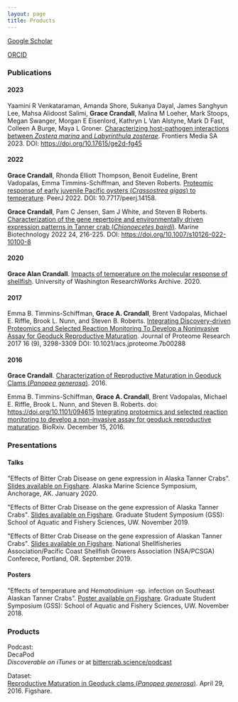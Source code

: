 ```yaml
---
layout: page
title: Products
---
```


[Google Scholar](https://scholar.google.com/citations?user=lpQ7TX8AAAAJ&hl=en)     

[ORCID](https://orcid.org/0000-0002-6249-4240)

### Publications

#### 2023

Yaamini R Venkataraman, Amanda Shore, Sukanya Dayal, James Sanghyun Lee, Mahsa Alidoost Salimi, **Grace Crandall**, Malina M Loeher, Mark Stoops, Megan Swanger, Morgan E Eisenlord, Kathryn L Van Alstyne, Mark D Fast, Colleen A Burge, Maya L Groner. [Characterizing host-pathogen interactions between _Zostera marina_ and _Labyrinthula zosterae_](https://cdr.lib.unc.edu/concern/articles/m039kg19q). Frontiers Media SA 2023. DOI: https://doi.org/10.17615/ge2d-fg45

#### 2022

**Grace Crandall**, Rhonda Elliott Thompson, Benoit Eudeline, Brent Vadopalas, Emma Timmins-Schiffman, and Steven Roberts. [Proteomic response of early juvenile Pacific oysters (_Crassostrea gigas_) to temperature](https://peerj.com/articles/14158/). PeerJ 2022. DOI: 10.7717/peerj.14158.

**Grace Crandall**, Pam C Jensen, Sam J White, and Steven B Roberts. [Characterization of the gene repertoire and environmentally driven expression patterns in Tanner crab (_Chionoecetes bairdi_)](https://doi.org/10.1007/s10126-022-10100-8). Marine Biotechnology 2022 24, 216-225. DOI: https://doi.org/10.1007/s10126-022-10100-8

#### 2020

**Grace Alan Crandall**. [Impacts of temperature on the molecular response of shellfish](https://digital.lib.washington.edu/researchworks/handle/1773/46010). University of Washington ResearchWorks Archive. 2020.

#### 2017

Emma B. Timmins-Schiffman, **Grace A. Crandall**, Brent Vadopalas, Michael E. Riffle, Brook L. Nunn, and Steven B. Roberts. [Integrating Discovery-driven Proteomics and Selected Reaction Monitoring To Develop a Noninvasive Assay for Geoduck Reproductive Maturation](https://pubs.acs.org/doi/abs/10.1021/acs.jproteome.7b00288). Journal of Proteome Research 2017 16 (9), 3298-3309
DOI: 10.1021/acs.jproteome.7b00288

#### 2016

**Grace Crandall**. [Characterization of Reproductive Maturation in Geoduck Clams (_Panopea generosa_)](http://owl.fish.washington.edu/scaphapoda/grace/Histology-images/Geoduck_maturation_2015/Crandall-ResearchPaper.pdf). 2016.  

Emma B. Timmins-Schiffman, **Grace A. Crandall**, Brent Vadopalas, Michael E. Riffle, Brook L. Nunn, and Steven B. Roberts. doi: https://doi.org/10.1101/094615
[Integrating protoemics and selected reaction monitoring to develop a non-invasive assay for geoduck reproductive maturation](https://www.biorxiv.org/content/10.1101/094615v1.full). BioRxiv. December 15, 2016.

### Presentations
#### Talks
"Effects of Bitter Crab Disease on gene expression in Alaska Tanner Crabs". [Slides available on Figshare](https://figshare.com/articles/presentation/Effects_of_Bitter_Crab_Disease_on_gene_expression_in_Alaska_Tanner_Crabs/11908350). Alaska Marine Science Symposium, Anchorage, AK. January 2020.

"Effects of Bitter Crab Disease on the gene expression of Alaska Tanner Crabs". [Slides available on Figshare](https://figshare.com/articles/presentation/Effects_of_Bitter_Crab_Disease_on_the_gene_expression_of_Alaska_Tanner_Crabs/11120480).
Graduate Student Symposium (GSS): School of Aquatic and Fishery Sciences, UW. November 2019.

"Effects of Bitter Crab Disease on the gene expression of Alaskan Tanner Crabs". [Slides available on Figshare](https://figshare.com/articles/presentation/Effects_of_Bitter_Crab_Disease_on_the_gene_expression_of_Alaskan_Tanner_Crabs/9898916). National Shellfisheries Association/Pacific Coast Shellfish Growers Association (NSA/PCSGA) Conferece, Portland, OR. September 2019.

#### Posters
"Effects of temperature and _Hematodinium_ -sp. infection on Southeast Alaskan Tanner Crabs". [Poster available on Figshare](https://figshare.com/articles/poster/Effects_of_temperature_and_Hematodinium-sp_infection_on_Southeast_Alaskan_Tanner_Crabs/7361375). Graduate Student Symposium (GSS): School of Aquatic and Fishery Sciences, UW. November 2018.

### Products

Podcast:       
DecaPod      
_Discoverable on iTunes_ or at [bittercrab.science/podcast](https://bittercrab.wordpress.com/category/podcast/)

Dataset:       
[Reproductive Maturation in Geoduck clams (_Panopea generosa_)](https://figshare.com/articles/dataset/Reproductive_Maturation_in_Geoduck_clams_Panopea_generosa_/3205975). April 29, 2016. Figshare.
